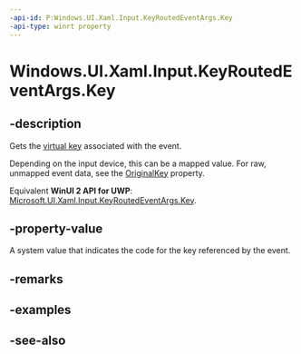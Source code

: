 ```yaml
---
-api-id: P:Windows.UI.Xaml.Input.KeyRoutedEventArgs.Key
-api-type: winrt property
---
```


<!-- Property syntax
public Windows.System.VirtualKey Key { get; }
-->

# Windows.UI.Xaml.Input.KeyRoutedEventArgs.Key

## -description

Gets the [virtual key](../windows.system/virtualkey.md) associated with the event.

Depending on the input device, this can be a mapped value. For raw, unmapped event data, see the [OriginalKey](keyroutedeventargs_originalkey.md) property.

Equivalent **WinUI 2 API for UWP**: [Microsoft.UI.Xaml.Input.KeyRoutedEventArgs.Key](/windows/winui/api/microsoft.ui.xaml.input.keyroutedeventargs.key).

## -property-value

A system value that indicates the code for the key referenced by the event.

## -remarks

## -examples

## -see-also
